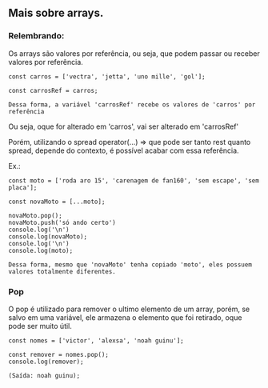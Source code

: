 ## Mais sobre arrays.

### Relembrando:

Os arrays são valores por referência, ou seja, que podem passar ou receber valores por referência.

    const carros = ['vectra', 'jetta', 'uno mille', 'gol'];

    const carrosRef = carros;

    Dessa forma, a variável 'carrosRef' recebe os valores de 'carros' por referência

Ou seja, oque for alterado em 'carros', vai ser alterado em 'carrosRef'

Porém, utilizando o spread operator(...) => que pode ser tanto rest quanto spread, depende do contexto, é possível acabar com essa referência.

Ex.:

    const moto = ['roda aro 15', 'carenagem de fan160', 'sem escape', 'sem placa'];

    const novaMoto = [...moto];

    novaMoto.pop();
    novaMoto.push('só ando certo')
    console.log('\n')
    console.log(novaMoto);
    console.log('\n')
    console.log(moto);

    Dessa forma, mesmo que 'novaMoto' tenha copiado 'moto', eles possuem valores totalmente diferentes.

### Pop

O pop é utilizado para remover o ultimo elemento de um array, porém, se salvo em uma variável, ele armazena o elemento que foi retirado, oque pode ser muito útil.

    const nomes = ['victor', 'alexsa', 'noah guinu'];

    const remover = nomes.pop();
    console.log(remover);

    (Saída: noah guinu);